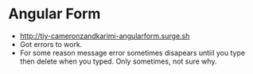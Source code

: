 # Angular Form

* http://tiy-cameronzandkarimi-angularform.surge.sh
* Got errors to work.
* For some reason message error sometimes disapears untiil you type then delete when you typed. Only sometimes, not sure why. 